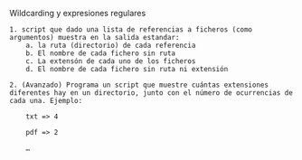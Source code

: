 Wildcarding y expresiones regulares

    1. script que dado una lista de referencias a ficheros (como argumentos) muestra en la salida estandar:
        a. la ruta (directorio) de cada referencia
        b. El nombre de cada fichero sin ruta
        c. La extensón de cada uno de los ficheros
        d. El nombre de cada fichero sin ruta ni extensión

    2. (Avanzado) Programa un script que muestre cuántas extensiones diferentes hay en un directorio, junto con el número de ocurrencias de cada una. Ejemplo:

        txt => 4

        pdf => 2

        …
